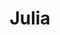 ---
title: Julia
artigo: a
picture: /images/j/Julia.jpg
background: /images/fundos/bolas.jpg
style: style1
description: Julia tem duas definições...
full-description: Julia tem duas definições distintas. Uma delas é o feminino de Julio, nome que em Latim, Julius, quer dizer fofo, macio, pessoa jovem, juventude. A outra versão diz que o seu significado é filha de Júpiter, o deus romano. Bem, independentemente de qual é o correto, a verdade é que toda Julia é mesmo muito fofa! Concorda?
---